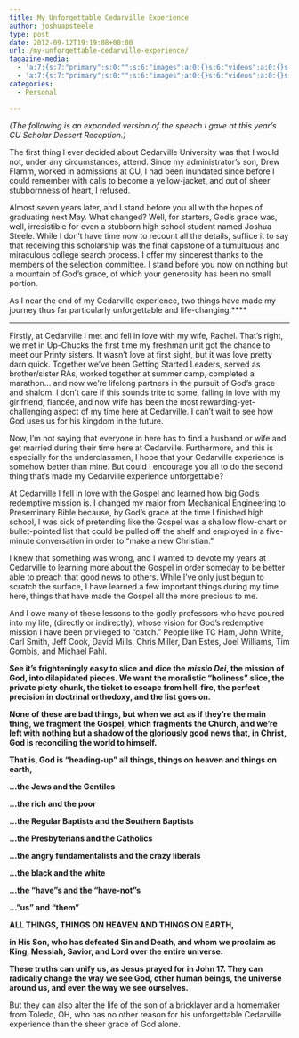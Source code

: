 ```yaml
---
title: My Unforgettable Cedarville Experience
author: joshuapsteele
type: post
date: 2012-09-12T19:19:08+00:00
url: /my-unforgettable-cedarville-experience/
tagazine-media:
  - 'a:7:{s:7:"primary";s:0:"";s:6:"images";a:0:{}s:6:"videos";a:0:{}s:11:"image_count";i:0;s:6:"author";s:7:"4584812";s:7:"blog_id";s:7:"4349442";s:9:"mod_stamp";s:19:"2012-09-12 23:27:57";}'
  - 'a:7:{s:7:"primary";s:0:"";s:6:"images";a:0:{}s:6:"videos";a:0:{}s:11:"image_count";i:0;s:6:"author";s:7:"4584812";s:7:"blog_id";s:7:"4349442";s:9:"mod_stamp";s:19:"2012-09-12 23:27:57";}'
categories:
  - Personal

---
```

<p dir="ltr">
  <em>(The following is an expanded version of the speech I gave at this year&#8217;s CU Scholar Dessert Reception.)</em>
</p>

<p dir="ltr">
  The first thing I ever decided about Cedarville University was that I would not, under any circumstances, attend. Since my administrator’s son, Drew Flamm, worked in admissions at CU, I had been inundated since before I could remember with calls to become a yellow-jacket, and out of sheer stubbornness of heart, I refused.
</p>

<p dir="ltr">
  Almost seven years later, and I stand before you all with the hopes of graduating next May. What changed? Well, for starters, God’s grace was, well, irresistible for even a stubborn high school student named Joshua Steele. While I don’t have time now to recount all the details, suffice it to say that receiving this scholarship was the final capstone of a tumultuous and miraculous college search process. I offer my sincerest thanks to the members of the selection committee. I stand before you now on nothing but a mountain of God’s grace, of which your generosity has been no small portion.
</p>

As I near the end of my Cedarville experience, two things have made my journey thus far particularly unforgettable and life-changing:****<!--more-->

  
**** 

<p dir="ltr">
  Firstly, at Cedarville I met and fell in love with my wife, Rachel. That’s right, we met in Up-Chucks the first time my freshman unit got the chance to meet our Printy sisters. It wasn’t love at first sight, but it was love pretty darn quick. Together we’ve been Getting Started Leaders, served as brother/sister RAs, worked together at summer camp, completed a marathon&#8230; and now we’re lifelong partners in the pursuit of God’s grace and shalom. I don’t care if this sounds trite to some, falling in love with my girlfriend, fiancée, and now wife has been the most rewarding-yet-challenging aspect of my time here at Cedarville. I can’t wait to see how God uses us for his kingdom in the future.
</p>

<p dir="ltr">
  Now, I’m not saying that everyone in here has to find a husband or wife and get married during their time here at Cedarville. Furthermore, and this is especially for the underclassmen, I hope that your Cedarville experience is somehow better than mine. But could I encourage you all to do the second thing that’s made my Cedarville experience unforgettable?
</p>

<p dir="ltr">
  At Cedarville I fell in love with the Gospel and learned how big God’s redemptive mission is. I changed my major from Mechanical Engineering to Preseminary Bible because, by God’s grace at the time I finished high school, I was sick of pretending like the Gospel was a shallow flow-chart or bullet-pointed list that could be pulled off the shelf and employed in a five-minute conversation in order to “make a new Christian.”
</p>

<p dir="ltr">
  I knew that something was wrong, and I wanted to devote my years at Cedarville to learning more about the Gospel in order someday to be better able to preach that good news to others. While I’ve only just begun to scratch the surface, I have learned a few important things during my time here, things that have made the Gospel all the more precious to me.
</p>

<p dir="ltr">
  And I owe many of these lessons to the godly professors who have poured into my life, (directly or indirectly), whose vision for God&#8217;s redemptive mission I have been privileged to &#8220;catch.&#8221; People like TC Ham, John White, Carl Smith, Jeff Cook, David Mills, Chris Miller, Dan Estes, Joel Williams, Tim Gombis, and Michael Pahl.
</p>

<p dir="ltr">
  <strong>See it’s frighteningly easy to slice and dice the <em>missio Dei</em>, the mission of God, into dilapidated pieces. We want the moralistic “holiness” slice, the private piety chunk, the ticket to escape from hell-fire, the perfect precision in doctrinal orthodoxy, and the list goes on. </strong>
</p>

<p dir="ltr">
  <strong>None of these are bad things, but when we act as if they’re the main thing, we fragment the Gospel, which fragments the Church, and we’re left with nothing but a shadow of the gloriously good news that, in Christ, God is reconciling the world to himself. </strong>
</p>

<p dir="ltr">
  <strong>That is, God is “heading-up” all things, things on heaven and things on earth,</strong>
</p>

<p dir="ltr">
  <strong>&#8230;the Jews and the Gentiles</strong>
</p>

<p dir="ltr">
  <strong>&#8230;the rich and the poor</strong>
</p>

<p dir="ltr">
  <strong>&#8230;the Regular Baptists and the Southern Baptists</strong>
</p>

<p dir="ltr">
  <strong>&#8230;the Presbyterians and the Catholics</strong>
</p>

<p dir="ltr">
  <strong>&#8230;the angry fundamentalists and the crazy liberals</strong>
</p>

<p dir="ltr">
  <strong>&#8230;the black and the white</strong>
</p>

<p dir="ltr">
  <strong>&#8230;the &#8220;have&#8221;s and the &#8220;have-not&#8221;s</strong>
</p>

<p dir="ltr">
  <strong>&#8230;&#8221;us&#8221; and &#8220;them&#8221;</strong>
</p>

<p dir="ltr">
  <strong>ALL THINGS, THINGS ON HEAVEN AND THINGS ON EARTH,</strong>
</p>

<p dir="ltr">
  <strong> in His Son, who has defeated Sin and Death, and whom we proclaim as King, Messiah, Savior, and Lord over the entire universe. </strong>
</p>

<p dir="ltr">
  <strong>These truths can unify us, as Jesus prayed for in John 17. They can radically change the way we see God, other human beings, the universe around us, and even the way we see ourselves. </strong>
</p>

<p dir="ltr">
  But they can also alter the life of the son of a bricklayer and a homemaker from Toledo, OH, who has no other reason for his unforgettable Cedarville experience than the sheer grace of God alone.
</p>